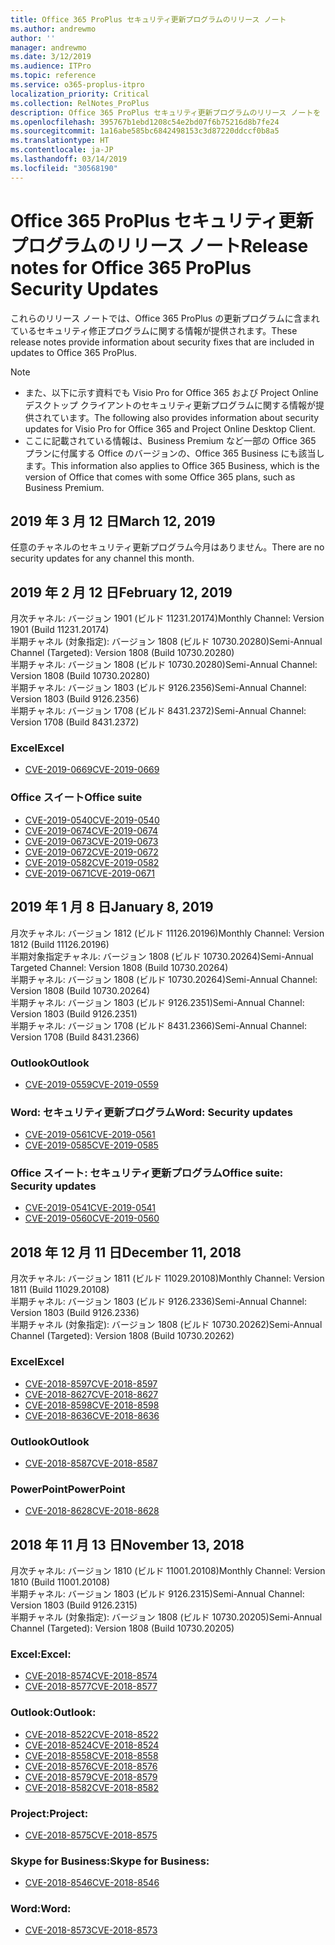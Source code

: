 ```yaml
---
title: Office 365 ProPlus セキュリティ更新プログラムのリリース ノート
ms.author: andrewmo
author: ''
manager: andrewmo
ms.date: 3/12/2019
ms.audience: ITPro
ms.topic: reference
ms.service: o365-proplus-itpro
localization_priority: Critical
ms.collection: RelNotes_ProPlus
description: Office 365 ProPlus セキュリティ更新プログラムのリリース ノートを IT 担当者に提供します
ms.openlocfilehash: 395767b1ebd1208c54e2bd07f6b75216d8b7fe24
ms.sourcegitcommit: 1a16abe585bc6842498153c3d87220ddccf0b8a5
ms.translationtype: HT
ms.contentlocale: ja-JP
ms.lasthandoff: 03/14/2019
ms.locfileid: "30568190"
---
```

# <a name="release-notes-for-office-365-proplus-security-updates"></a><span data-ttu-id="b552e-103">Office 365 ProPlus セキュリティ更新プログラムのリリース ノート</span><span class="sxs-lookup"><span data-stu-id="b552e-103">Release notes for Office 365 ProPlus Security Updates</span></span>

<span data-ttu-id="b552e-104">これらのリリース ノートでは、Office 365 ProPlus の更新プログラムに含まれているセキュリティ修正プログラムに関する情報が提供されます。</span><span class="sxs-lookup"><span data-stu-id="b552e-104">These release notes provide information about security fixes that are included in updates to Office 365 ProPlus.</span></span>
 
> [!NOTE]
> - <span data-ttu-id="b552e-105">また、以下に示す資料でも Visio Pro for Office 365 および Project Online デスクトップ クライアントのセキュリティ更新プログラムに関する情報が提供されています。</span><span class="sxs-lookup"><span data-stu-id="b552e-105">The following also provides information about security updates for Visio Pro for Office 365 and Project Online Desktop Client.</span></span>
> - <span data-ttu-id="b552e-106">ここに記載されている情報は、Business Premium など一部の Office 365 プランに付属する Office のバージョンの、Office 365 Business にも該当します。</span><span class="sxs-lookup"><span data-stu-id="b552e-106">This information also applies to Office 365 Business, which is the version of Office that comes with some Office 365 plans, such as Business Premium.</span></span>

## <a name="march-12-2019"></a><span data-ttu-id="b552e-107">2019 年 3 月 12 日</span><span class="sxs-lookup"><span data-stu-id="b552e-107">March 12, 2019</span></span>
<span data-ttu-id="b552e-108">任意のチャネルのセキュリティ更新プログラム今月はありません。</span><span class="sxs-lookup"><span data-stu-id="b552e-108">There are no security updates for any channel this month.</span></span>

## <a name="february-12-2019"></a><span data-ttu-id="b552e-109">2019 年 2 月 12 日</span><span class="sxs-lookup"><span data-stu-id="b552e-109">February 12, 2019</span></span>
<span data-ttu-id="b552e-110">月次チャネル: バージョン 1901 (ビルド 11231.20174)</span><span class="sxs-lookup"><span data-stu-id="b552e-110">Monthly Channel: Version 1901 (Build 11231.20174)</span></span>  
<span data-ttu-id="b552e-111">半期チャネル (対象指定): バージョン 1808 (ビルド 10730.20280)</span><span class="sxs-lookup"><span data-stu-id="b552e-111">Semi-Annual Channel (Targeted): Version 1808 (Build 10730.20280)</span></span>   
<span data-ttu-id="b552e-112">半期チャネル: バージョン 1808 (ビルド 10730.20280)</span><span class="sxs-lookup"><span data-stu-id="b552e-112">Semi-Annual Channel: Version 1808 (Build 10730.20280)</span></span>  
<span data-ttu-id="b552e-113">半期チャネル: バージョン 1803 (ビルド 9126.2356)</span><span class="sxs-lookup"><span data-stu-id="b552e-113">Semi-Annual Channel: Version 1803 (Build 9126.2356)</span></span>  
<span data-ttu-id="b552e-114">半期チャネル: バージョン 1708 (ビルド 8431.2372)</span><span class="sxs-lookup"><span data-stu-id="b552e-114">Semi-Annual Channel: Version 1708 (Build 8431.2372)</span></span>  


### <a name="excel"></a><span data-ttu-id="b552e-115">Excel</span><span class="sxs-lookup"><span data-stu-id="b552e-115">Excel</span></span>

-   [<span data-ttu-id="b552e-116">CVE-2019-0669</span><span class="sxs-lookup"><span data-stu-id="b552e-116">CVE-2019-0669</span></span>](https://portal.msrc.microsoft.com/ja-JP/security-guidance/advisory/CVE-2019-0669)

### <a name="office-suite"></a><span data-ttu-id="b552e-117">Office スイート</span><span class="sxs-lookup"><span data-stu-id="b552e-117">Office suite</span></span>

-   [<span data-ttu-id="b552e-118">CVE-2019-0540</span><span class="sxs-lookup"><span data-stu-id="b552e-118">CVE-2019-0540</span></span>](https://portal.msrc.microsoft.com/ja-JP/security-guidance/advisory/CVE-2019-0540)
-   [<span data-ttu-id="b552e-119">CVE-2019-0674</span><span class="sxs-lookup"><span data-stu-id="b552e-119">CVE-2019-0674</span></span>](https://portal.msrc.microsoft.com/ja-JP/security-guidance/advisory/CVE-2019-0674)
-   [<span data-ttu-id="b552e-120">CVE-2019-0673</span><span class="sxs-lookup"><span data-stu-id="b552e-120">CVE-2019-0673</span></span>](https://portal.msrc.microsoft.com/ja-JP/security-guidance/advisory/CVE-2019-0673)
-   [<span data-ttu-id="b552e-121">CVE-2019-0672</span><span class="sxs-lookup"><span data-stu-id="b552e-121">CVE-2019-0672</span></span>](https://portal.msrc.microsoft.com/ja-JP/security-guidance/advisory/CVE-2019-0672)
-   [<span data-ttu-id="b552e-122">CVE-2019-0582</span><span class="sxs-lookup"><span data-stu-id="b552e-122">CVE-2019-0582</span></span>](https://portal.msrc.microsoft.com/ja-JP/security-guidance/advisory/CVE-2019-0582)
-   [<span data-ttu-id="b552e-123">CVE-2019-0671</span><span class="sxs-lookup"><span data-stu-id="b552e-123">CVE-2019-0671</span></span>](https://portal.msrc.microsoft.com/ja-JP/security-guidance/advisory/CVE-2019-0671)

## <a name="january-8-2019"></a><span data-ttu-id="b552e-124">2019 年 1 月 8 日</span><span class="sxs-lookup"><span data-stu-id="b552e-124">January 8, 2019</span></span>

<span data-ttu-id="b552e-125">月次チャネル: バージョン 1812 (ビルド 11126.20196)</span><span class="sxs-lookup"><span data-stu-id="b552e-125">Monthly Channel: Version 1812 (Build 11126.20196)</span></span>  
<span data-ttu-id="b552e-126">半期対象指定チャネル: バージョン 1808 (ビルド 10730.20264)</span><span class="sxs-lookup"><span data-stu-id="b552e-126">Semi-Annual Targeted Channel: Version 1808 (Build 10730.20264)</span></span>  
<span data-ttu-id="b552e-127">半期チャネル: バージョン 1808 (ビルド 10730.20264)</span><span class="sxs-lookup"><span data-stu-id="b552e-127">Semi-Annual Channel: Version 1808 (Build 10730.20264)</span></span>  
<span data-ttu-id="b552e-128">半期チャネル: バージョン 1803 (ビルド 9126.2351)</span><span class="sxs-lookup"><span data-stu-id="b552e-128">Semi-Annual Channel: Version 1803 (Build 9126.2351)</span></span>  
<span data-ttu-id="b552e-129">半期チャネル: バージョン 1708 (ビルド 8431.2366)</span><span class="sxs-lookup"><span data-stu-id="b552e-129">Semi-Annual Channel: Version 1708 (Build 8431.2366)</span></span>  


### <a name="outlook"></a><span data-ttu-id="b552e-130">Outlook</span><span class="sxs-lookup"><span data-stu-id="b552e-130">Outlook</span></span>
-   [<span data-ttu-id="b552e-131">CVE-2019-0559</span><span class="sxs-lookup"><span data-stu-id="b552e-131">CVE-2019-0559</span></span>](https://portal.msrc.microsoft.com/ja-JP/security-guidance/advisory/CVE-2019-0559)

### <a name="word-security-updates"></a><span data-ttu-id="b552e-132">Word: セキュリティ更新プログラム</span><span class="sxs-lookup"><span data-stu-id="b552e-132">Word: Security updates</span></span> 
-   [<span data-ttu-id="b552e-133">CVE-2019-0561</span><span class="sxs-lookup"><span data-stu-id="b552e-133">CVE-2019-0561</span></span>](https://portal.msrc.microsoft.com/ja-JP/security-guidance/advisory/CVE-2019-0561)
-   [<span data-ttu-id="b552e-134">CVE-2019-0585</span><span class="sxs-lookup"><span data-stu-id="b552e-134">CVE-2019-0585</span></span>](https://portal.msrc.microsoft.com/ja-JP/security-guidance/advisory/CVE-2019-0585) 
 
### <a name="office-suite-security-updates"></a><span data-ttu-id="b552e-135">Office スイート: セキュリティ更新プログラム</span><span class="sxs-lookup"><span data-stu-id="b552e-135">Office suite: Security updates</span></span> 
-   [<span data-ttu-id="b552e-136">CVE-2019-0541</span><span class="sxs-lookup"><span data-stu-id="b552e-136">CVE-2019-0541</span></span>](https://portal.msrc.microsoft.com/ja-JP/security-guidance/advisory/CVE-2019-0541)
-   [<span data-ttu-id="b552e-137">CVE-2019-0560</span><span class="sxs-lookup"><span data-stu-id="b552e-137">CVE-2019-0560</span></span>](https://portal.msrc.microsoft.com/ja-JP/security-guidance/advisory/CVE-2019-0560)

## <a name="december-11-2018"></a><span data-ttu-id="b552e-138">2018 年 12 月 11 日</span><span class="sxs-lookup"><span data-stu-id="b552e-138">December 11, 2018</span></span>
<span data-ttu-id="b552e-139">月次チャネル: バージョン 1811 (ビルド 11029.20108)</span><span class="sxs-lookup"><span data-stu-id="b552e-139">Monthly Channel: Version 1811 (Build 11029.20108)</span></span>  
<span data-ttu-id="b552e-140">半期チャネル: バージョン 1803 (ビルド 9126.2336)</span><span class="sxs-lookup"><span data-stu-id="b552e-140">Semi-Annual Channel: Version 1803 (Build 9126.2336)</span></span>  
<span data-ttu-id="b552e-141">半期チャネル (対象指定): バージョン 1808 (ビルド 10730.20262)</span><span class="sxs-lookup"><span data-stu-id="b552e-141">Semi-Annual Channel (Targeted): Version 1808 (Build 10730.20262)</span></span>  

### <a name="excel"></a><span data-ttu-id="b552e-142">Excel</span><span class="sxs-lookup"><span data-stu-id="b552e-142">Excel</span></span>

-   [<span data-ttu-id="b552e-143">CVE-2018-8597</span><span class="sxs-lookup"><span data-stu-id="b552e-143">CVE-2018-8597</span></span>](https://portal.msrc.microsoft.com/ja-JP/security-guidance/advisory/CVE-2018-8597)
-   [<span data-ttu-id="b552e-144">CVE-2018-8627</span><span class="sxs-lookup"><span data-stu-id="b552e-144">CVE-2018-8627</span></span>](https://portal.msrc.microsoft.com/ja-JP/security-guidance/advisory/CVE-2018-8627)
-   [<span data-ttu-id="b552e-145">CVE-2018-8598</span><span class="sxs-lookup"><span data-stu-id="b552e-145">CVE-2018-8598</span></span>](https://portal.msrc.microsoft.com/ja-JP/security-guidance/advisory/CVE-2018-8598)
-   [<span data-ttu-id="b552e-146">CVE-2018-8636</span><span class="sxs-lookup"><span data-stu-id="b552e-146">CVE-2018-8636</span></span>](https://portal.msrc.microsoft.com/ja-JP/security-guidance/advisory/CVE-2018-8636)

### <a name="outlook"></a><span data-ttu-id="b552e-147">Outlook</span><span class="sxs-lookup"><span data-stu-id="b552e-147">Outlook</span></span>

-   [<span data-ttu-id="b552e-148">CVE-2018-8587</span><span class="sxs-lookup"><span data-stu-id="b552e-148">CVE-2018-8587</span></span>](https://portal.msrc.microsoft.com/ja-JP/security-guidance/advisory/CVE-2018-8587)

### <a name="powerpoint"></a><span data-ttu-id="b552e-149">PowerPoint</span><span class="sxs-lookup"><span data-stu-id="b552e-149">PowerPoint</span></span>

-   [<span data-ttu-id="b552e-150">CVE-2018-8628</span><span class="sxs-lookup"><span data-stu-id="b552e-150">CVE-2018-8628</span></span>](https://portal.msrc.microsoft.com/ja-JP/security-guidance/advisory/CVE-2018-8628)

## <a name="november-13-2018"></a><span data-ttu-id="b552e-151">2018 年 11 月 13 日</span><span class="sxs-lookup"><span data-stu-id="b552e-151">November 13, 2018</span></span>
<span data-ttu-id="b552e-152">月次チャネル: バージョン 1810 (ビルド 11001.20108)</span><span class="sxs-lookup"><span data-stu-id="b552e-152">Monthly Channel: Version 1810 (Build 11001.20108)</span></span>  
<span data-ttu-id="b552e-153">半期チャネル: バージョン 1803 (ビルド 9126.2315)</span><span class="sxs-lookup"><span data-stu-id="b552e-153">Semi-Annual Channel: Version 1803 (Build 9126.2315)</span></span>  
<span data-ttu-id="b552e-154">半期チャネル (対象指定): バージョン 1808 (ビルド 10730.20205)</span><span class="sxs-lookup"><span data-stu-id="b552e-154">Semi-Annual Channel (Targeted): Version 1808 (Build 10730.20205)</span></span>  

### <a name="excel"></a><span data-ttu-id="b552e-155">Excel:</span><span class="sxs-lookup"><span data-stu-id="b552e-155">Excel:</span></span>

-   [<span data-ttu-id="b552e-156">CVE-2018-8574</span><span class="sxs-lookup"><span data-stu-id="b552e-156">CVE-2018-8574</span></span>](https://portal.msrc.microsoft.com/ja-JP/security-guidance/advisory/CVE-2018-8574)
-   [<span data-ttu-id="b552e-157">CVE-2018-8577</span><span class="sxs-lookup"><span data-stu-id="b552e-157">CVE-2018-8577</span></span>](https://portal.msrc.microsoft.com/ja-JP/security-guidance/advisory/CVE-2018-8577)

### <a name="outlook"></a><span data-ttu-id="b552e-158">Outlook:</span><span class="sxs-lookup"><span data-stu-id="b552e-158">Outlook:</span></span>

-   [<span data-ttu-id="b552e-159">CVE-2018-8522</span><span class="sxs-lookup"><span data-stu-id="b552e-159">CVE-2018-8522</span></span>](https://portal.msrc.microsoft.com/ja-JP/security-guidance/advisory/CVE-2018-8522)
-   [<span data-ttu-id="b552e-160">CVE-2018-8524</span><span class="sxs-lookup"><span data-stu-id="b552e-160">CVE-2018-8524</span></span>](https://portal.msrc.microsoft.com/ja-JP/security-guidance/advisory/CVE-2018-8524)
-   [<span data-ttu-id="b552e-161">CVE-2018-8558</span><span class="sxs-lookup"><span data-stu-id="b552e-161">CVE-2018-8558</span></span>](https://portal.msrc.microsoft.com/ja-JP/security-guidance/advisory/CVE-2018-8558)
-   [<span data-ttu-id="b552e-162">CVE-2018-8576</span><span class="sxs-lookup"><span data-stu-id="b552e-162">CVE-2018-8576</span></span>](https://portal.msrc.microsoft.com/ja-JP/security-guidance/advisory/CVE-2018-8576)
-   [<span data-ttu-id="b552e-163">CVE-2018-8579</span><span class="sxs-lookup"><span data-stu-id="b552e-163">CVE-2018-8579</span></span>](https://portal.msrc.microsoft.com/ja-JP/security-guidance/advisory/CVE-2018-8579)
-   [<span data-ttu-id="b552e-164">CVE-2018-8582</span><span class="sxs-lookup"><span data-stu-id="b552e-164">CVE-2018-8582</span></span>](https://portal.msrc.microsoft.com/ja-JP/security-guidance/advisory/CVE-2018-8582)

### <a name="project"></a><span data-ttu-id="b552e-165">Project:</span><span class="sxs-lookup"><span data-stu-id="b552e-165">Project:</span></span>

-   [<span data-ttu-id="b552e-166">CVE-2018-8575</span><span class="sxs-lookup"><span data-stu-id="b552e-166">CVE-2018-8575</span></span>](https://portal.msrc.microsoft.com/ja-JP/security-guidance/advisory/CVE-2018-8575)

### <a name="skype-for-business"></a><span data-ttu-id="b552e-167">Skype for Business:</span><span class="sxs-lookup"><span data-stu-id="b552e-167">Skype for Business:</span></span>

-   [<span data-ttu-id="b552e-168">CVE-2018-8546</span><span class="sxs-lookup"><span data-stu-id="b552e-168">CVE-2018-8546</span></span>](https://portal.msrc.microsoft.com/ja-JP/security-guidance/advisory/CVE-2018-8546)

### <a name="word"></a><span data-ttu-id="b552e-169">Word:</span><span class="sxs-lookup"><span data-stu-id="b552e-169">Word:</span></span>

-   [<span data-ttu-id="b552e-170">CVE-2018-8573</span><span class="sxs-lookup"><span data-stu-id="b552e-170">CVE-2018-8573</span></span>](https://portal.msrc.microsoft.com/ja-JP/security-guidance/advisory/CVE-2018-8573)